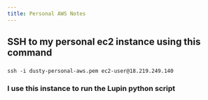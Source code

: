 ```yaml
---
title: Personal AWS Notes
---
```


## SSH to my personal ec2 instance using this command

###
``` text
ssh -i dusty-personal-aws.pem ec2-user@18.219.249.140
```
### I use this instance to run the Lupin python script
